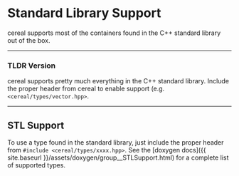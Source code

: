 Standard Library Support
========================

cereal supports most of the containers found in the C++ standard library out of the box.

---

### TLDR Version

cereal supports pretty much everything in the C++ standard library.  Include the proper header from cereal to enable
support (e.g. `<cereal/types/vector.hpp>`.

---

## STL Support

To use a type found in the standard library, just include the proper header from `#include <cereal/types/xxxx.hpp>`.  See the [doxygen docs]({{ site.baseurl }}/assets/doxygen/group__STLSupport.html) for a complete list of supported types.
